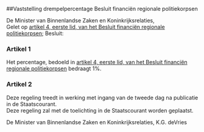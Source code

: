<meta http-equiv='Content-Type' content='text/html; charset=utf-8' />

##Vaststelling drempelpercentage Besluit financiën regionale politiekorpsen

De Minister van Binnenlandse Zaken en Koninkrijksrelaties,  
Gelet op [artikel 4, eerste lid, van het Besluit financiën regionale politiekorpsen](../../../../../../../../AMvB/besluit/financiën/regionale/politiekorpsen/BWBR0006562/README.md);
Besluit:    

### Artikel  1  

Het percentage, bedoeld in [artikel 4, eerste lid, van het Besluit financiën regionale politiekorpsen](../../../../../../../../AMvB/besluit/financiën/regionale/politiekorpsen/BWBR0006562/README.md) bedraagt 1%.  

### Artikel  2  

Deze regeling treedt in werking met ingang van de tweede dag na publicatie in de Staatscourant.  
Deze regeling zal met de toelichting in de Staatscourant worden geplaatst.   

De 
Minister van Binnenlandse Zaken en Koninkrijksrelaties, 
K.G. deVries    
